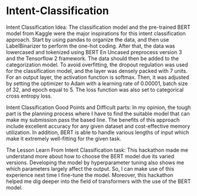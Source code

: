 # Intent-Classification

Intent Classification Idea:
The classification model and the pre-trained BERT model from Kaggle were the major
inspirations for this intent classification approach. Start by using pandas to organize the data, and
then use LabelBinarizer to perform the one-hot coding. After that, the data was lowercased and
tokenized using BERT En Uncased preprocess version 3 and the Tensorflow 2 framework. The
data should then be added to the categorization model. To avoid overfitting, the dropout
regulation was used for the classification model, and the layer was densely packed with 7 units.
For an output layer, the activation function is softmax. Then, it was adjusted by setting the
optimizer to Adam with a learning rate of 0.00001, batch size of 32, and epoch equal to 5. The
loss function was also set to categorical cross entropy loss.

Intent Classification Good Points and Difficult parts:
In my opinion, the tough part is the planning process where I have to find the suitable
model that can make my submission pass the based line. The benefits of this approach include
excellent accuracy for any given dataset and cost-effective memory utilization. In addition,
BERT is able to handle various lengths of input which make it extremely well-fitting for the
given task.

The Lesson Learn From Intent Classification task:
This hackathon made me understand more about how to choose the BERT model due its
varied versions. Developing the model by hyperparameter tuning also shows me which
parameters largely affect the output. So, I can make use of this experience next time I fine-tune
the model. Moreover, this hackathon helped me dig deeper into the field of transformers with the
use of the BERT model.
